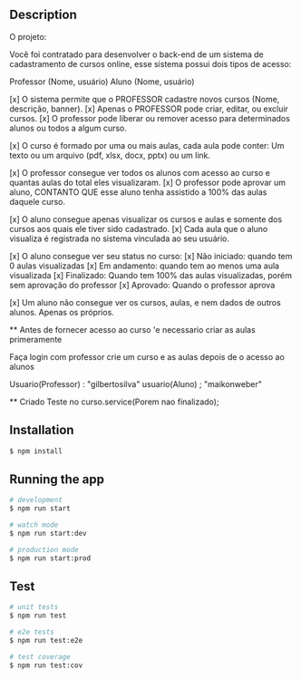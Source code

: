 
## Description

O projeto:

Você foi contratado para desenvolver o back-end de um sistema de cadastramento de cursos online, esse sistema possui dois tipos de acesso:

Professor (Nome, usuário)
Aluno (Nome, usuário)

[x] O sistema permite que o PROFESSOR cadastre novos cursos (Nome, descrição, banner).
[x] Apenas o PROFESSOR pode criar,  editar, ou excluir cursos.
[x] O professor pode liberar ou remover acesso para determinados alunos ou todos a algum curso.

[x] O curso é formado por uma ou mais aulas, cada aula pode conter:
Um texto ou um arquivo (pdf, xlsx, docx, pptx) ou um link.

[x]  O professor consegue ver todos os alunos com acesso ao curso e quantas aulas do total eles visualizaram.
[x] O professor pode aprovar um aluno, CONTANTO QUE esse aluno tenha assistido a 100% das aulas daquele curso.

[x] O aluno consegue apenas visualizar os cursos e aulas e somente dos cursos aos quais ele tiver sido cadastrado.
[x] Cada aula que o aluno visualiza é registrada no sistema vinculada ao seu usuário.

[x] O aluno consegue ver seu status no curso:
[x] Não iniciado:  quando tem 0 aulas visualizadas
[x] Em andamento: quando tem ao menos uma aula visualizada
[x] Finalizado: Quando tem 100% das aulas visualizadas, porém sem aprovação do professor
[x] Aprovado: Quando o professor aprova

[x] Um aluno não consegue ver os cursos, aulas, e nem dados de outros alunos. Apenas os próprios.

** Antes de fornecer acesso ao curso 'e necessario criar as aulas primeramente

Faça login com professor crie um curso e as aulas depois de o acesso ao alunos

Usuario(Professor) : "gilbertosilva"
usuario(Aluno) ; "maikonweber"
 
**  Criado Teste no curso.service(Porem nao finalizado);

## Installation

```bash
$ npm install
```

## Running the app

```bash
# development
$ npm run start

# watch mode
$ npm run start:dev

# production mode
$ npm run start:prod
```

## Test

```bash
# unit tests
$ npm run test

# e2e tests
$ npm run test:e2e

# test coverage
$ npm run test:cov
```

